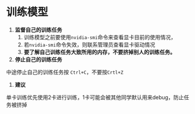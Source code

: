 # 训练模型

1. **监督自己的训练任务**
   1. 训练模型之前要使用`nvidia-smi`命令来查看显卡目前的使用情况，
   2. 若`nvidia-smi`命令失效，则联系管理员查看显卡驱动情况
   3. **要了解自己训练任务大致所用的内存，不要挤掉别人的训练任务。**
2. **停止自己的训练任务**

中途停止自己的训练任务按 `Ctrl+C`，不要按`Crtl+Z`

1. **建议**

单卡训练优先使用2卡进行训练，1卡可能会被其他同学默认用来debug，防止任务被挤掉